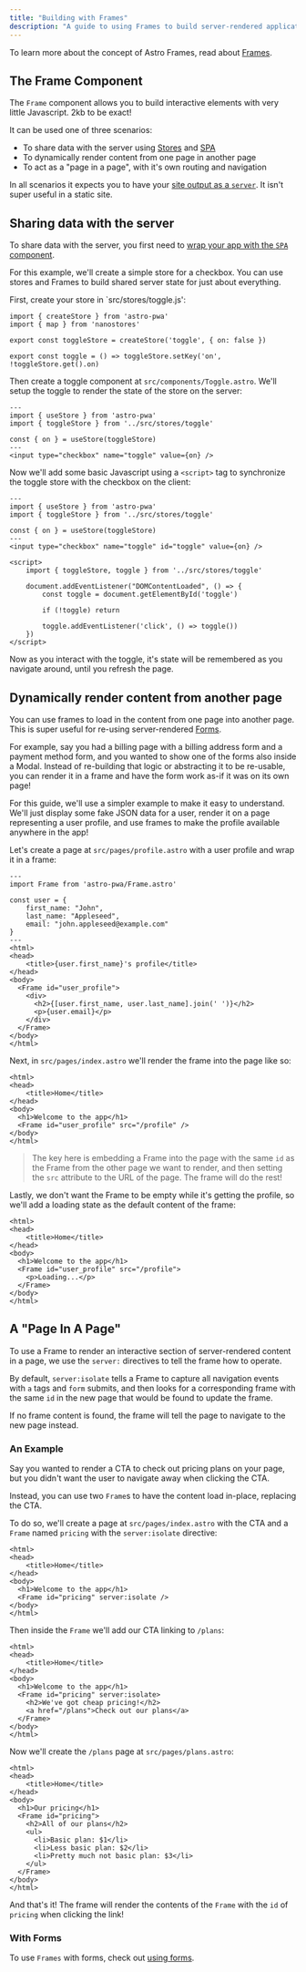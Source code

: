 ```yaml
---
title: "Building with Frames"
description: "A guide to using Frames to build server-rendered applications"
---
```

To learn more about the concept of Astro Frames, read about [Frames](/docs/en/concepts/frames).

## The Frame Component

The `Frame` component allows you to build interactive elements with very little Javascript. 2kb to be exact!

It can be used one of three scenarios:

- To share data with the server using [Stores](/docs/en/concepts/forms) and [SPA](/docs/en/guides/building-with-spa)
- To dynamically render content from one page in another page
- To act as a "page in a page", with it's own routing and navigation

In all scenarios it expects you to have your [site output as a `server`](https://docs.astro.build/en/guides/server-side-rendering/). 
It isn't super useful in a static site.

## Sharing data with the server

To share data with the server, you first need to [wrap your app with the `SPA` component](/en/docs/guides/building-with-spa).

For this example, we'll create a simple store for a checkbox. You can use stores and Frames to build shared server state for just about everything.

First, create your store in `src/stores/toggle.js':

```
import { createStore } from 'astro-pwa'
import { map } from 'nanostores'

export const toggleStore = createStore('toggle', { on: false })

export const toggle = () => toggleStore.setKey('on', !toggleStore.get().on)
```

Then create a toggle component at `src/components/Toggle.astro`. We'll setup the toggle to render the state of the store on the server:

```
---
import { useStore } from 'astro-pwa'
import { toggleStore } from '../src/stores/toggle'

const { on } = useStore(toggleStore)
---
<input type="checkbox" name="toggle" value={on} />
```

Now we'll add some basic Javascript using a `<script>` tag to synchronize the toggle store with the checkbox on the client:

```
---
import { useStore } from 'astro-pwa'
import { toggleStore } from '../src/stores/toggle'

const { on } = useStore(toggleStore)
---
<input type="checkbox" name="toggle" id="toggle" value={on} />

<script>
    import { toggleStore, toggle } from '../src/stores/toggle'

    document.addEventListener("DOMContentLoaded", () => {
        const toggle = document.getElementById('toggle')

        if (!toggle) return

        toggle.addEventListener('click', () => toggle())
    })
</script>
```

Now as you interact with the toggle, it's state will be remembered as you navigate around, until you refresh the page.

## Dynamically render content from another page

You can use frames to load in the content from one page into another page. This is super useful for re-using server-rendered [Forms](/docs/en/concepts/forms).

For example, say you had a billing page with a billing address form and a payment method form, and you wanted to show one of the forms also inside a Modal. Instead
of re-building that logic or abstracting it to be re-usable, you can render it in a frame and have the form work as-if it was on its own page!

For this guide, we'll use a simpler example to make it easy to understand. We'll just display some fake JSON data for a user, render it on a page representing a user
profile, and use frames to make the profile available anywhere in the app!

Let's create a page at `src/pages/profile.astro` with a user profile and wrap it in a frame:

```
---
import Frame from 'astro-pwa/Frame.astro'

const user = {
    first_name: "John",
    last_name: "Appleseed",
    email: "john.appleseed@example.com"
}
---
<html>
<head>
    <title>{user.first_name}'s profile</title>
</head>
<body>
  <Frame id="user_profile">
    <div>
      <h2>{[user.first_name, user.last_name].join(' ')}</h2>
      <p>{user.email}</p>
    </div>
  </Frame>
</body>
</html>
```

Next, in `src/pages/index.astro` we'll render the frame into the page like so:

```
<html>
<head>
    <title>Home</title>
</head>
<body>
  <h1>Welcome to the app</h1>
  <Frame id="user_profile" src="/profile" />
</body>
</html>
```

> The key here is embedding a Frame into the page with the same `id` as the Frame from the other page we want to render, and then setting the `src` attribute to the URL of the page. The frame will do the rest!

Lastly, we don't want the Frame to be empty while it's getting the profile, so we'll add a loading state as the default content of the frame:

```
<html>
<head>
    <title>Home</title>
</head>
<body>
  <h1>Welcome to the app</h1>
  <Frame id="user_profile" src="/profile">
    <p>Loading...</p>
  </Frame>
</body>
</html>
```

## A "Page In A Page"

To use a Frame to render an interactive section of server-rendered content in a page, we use the `server:` directives to tell the frame how to operate.

By default, `server:isolate` tells a Frame to capture all navigation events with `a` tags and `form` submits, and then looks for a corresponding frame with the same `id`
in the new page that would be found to update the frame.

If no frame content is found, the frame will tell the page to navigate to the new page instead.

### An Example

Say you wanted to render a CTA to check out pricing plans on your page, but you didn't want the user to navigate away when clicking the CTA.

Instead, you can use two `Frame`s to have the content load in-place, replacing the CTA.

To do so, we'll create a page at `src/pages/index.astro` with the CTA and a `Frame` named `pricing` with the `server:isolate` directive:

```
<html>
<head>
    <title>Home</title>
</head>
<body>
  <h1>Welcome to the app</h1>
  <Frame id="pricing" server:isolate />
</body>
</html>
```

Then inside the `Frame` we'll add our CTA linking to `/plans`:

```
<html>
<head>
    <title>Home</title>
</head>
<body>
  <h1>Welcome to the app</h1>
  <Frame id="pricing" server:isolate>
    <h2>We've got cheap pricing!</h2>
    <a href="/plans">Check out our plans</a>
  </Frame>
</body>
</html>
```

Now we'll create the `/plans` page at `src/pages/plans.astro`:

```
<html>
<head>
    <title>Home</title>
</head>
<body>
  <h1>Our pricing</h1>
  <Frame id="pricing">
    <h2>All of our plans</h2>
    <ul>
      <li>Basic plan: $1</li>
      <li>Less basic plan: $2</li>
      <li>Pretty much not basic plan: $3</li>
    </ul>
  </Frame>
</body>
</html>
```

And that's it! The frame will render the contents of the `Frame` with the `id` of `pricing` when clicking the link!

### With Forms

To use `Frames` with forms, check out [using forms](/docs/en/guides/building-with-forms).
